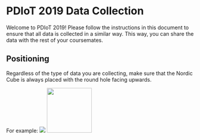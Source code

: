 # PDIoT 2019 Data Collection

Welcome to PDIoT 2019! Please follow the instructions in this document to ensure that all data is collected in a similar way. 
This way, you can share the data with the rest of your coursemates. 

## Positioning
Regardless of the type of data you are collecting, make sure that the Nordic Cube is always placed with the round hole facing upwards.

For example:
![](https://github.com/specknet/pdiot-data/blob/master/2019/Sensor%20Positioning/foot.jpeg)
<img src="https://github.com/specknet/pdiot-data/blob/master/2019/Sensor%20Positioning/foot.jpeg"  width="120" height="120">

